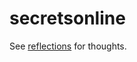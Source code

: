 # secretsonline
See [reflections](https://github.com/Videon/secretsonline/tree/main/reflections) for thoughts.
